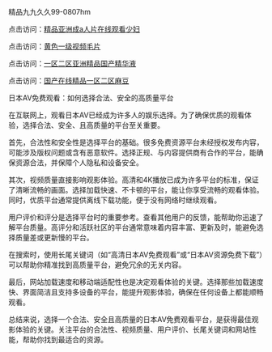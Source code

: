 精品九九久久99-0807hm

点击访问：<a href="https://gsd-agv.pages.dev/">精品亚洲成a人片在线观看少妇</a>

点击访问：<a href="https://vassv.pages.dev/">黄色一级视频毛片</a>

点击访问：<a href="https://heiliaoe8ajia.pages.dev">一区二区亚洲精品国产精华液</a>

点击访问：<a href="https://bered.pages.dev/">国产在线精品一区二区麻豆</a>



日本AV免费观看：如何选择合法、安全的高质量平台

在互联网上，观看日本AV已经成为许多人的娱乐选择。为了确保优质的观看体验，选择合法、安全、且高质量的平台至关重要。

首先，合法性和安全性是选择平台的基础。很多免费资源平台未经授权发布内容，可能涉及版权问题或含有恶意软件。选择正规、与内容提供商有合作的平台，能确保资源合法，并保障个人隐私和设备安全。

其次，视频质量直接影响观影体验。高清和4K播放已成为许多平台的标准，保证了清晰流畅的画面。选择加载快速、不卡顿的平台，能让你享受流畅的观看体验。同时，优质平台通常提供离线下载功能，便于没有网络时继续观看。

用户评价和评分是选择平台时的重要参考。查看其他用户的反馈，能帮助你迅速了解平台质量。高评分和活跃社区的平台通常意味着内容丰富、更新及时，能避免选择质量差或更新慢的平台。

在搜索时，使用长尾关键词（如“高清日本AV免费观看”或“日本AV资源免费下载”）可以帮助你精准找到高质量平台，避免冗余的无关内容。

最后，网站加载速度和移动端适配性也是决定观看体验的关键。选择那些加载速度快、界面简洁且支持多设备的平台，能提升观影体验，确保在任何设备上都能顺畅观看。

总结来说，选择一个合法、安全且高质量的日本AV免费观看平台，是获得最佳观影体验的关键。关注平台的合法性、视频质量、用户评价、长尾关键词和网站性能，帮助你找到最适合的资源。



<span style="display:none;">[Canonical link]( ）</span>
